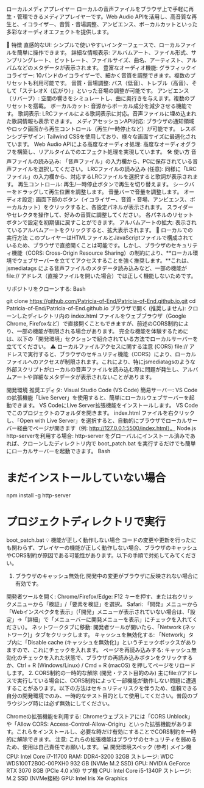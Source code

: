 ローカルメディアプレイヤー
ローカルの音声ファイルをブラウザ上で手軽に再生・管理できるメディアプレイヤーです。Web Audio APIを活用し、高音質な再生と、イコライザー、音質・音場調整、アンビエンス、ボーカルカットといった多彩なオーディオエフェクトを提供します。

🚀 特徴
直感的なUI: シンプルで使いやすいインターフェースで、ローカルファイルを簡単に操作できます。
詳細な情報表示: アルバムアート、ファイル形式、サンプリングレート、ビットレート、ファイルサイズ、曲名、アーティスト、アルバムなどのメタデータが表示されます。
豊富なオーディオ機能:
グラフィックイコライザー: 10バンドのイコライザーで、細かく音質を調整できます。複数のプリセットも利用可能です。
音質・音場調整: バス（低音）、トレブル（高音）、そして「ステレオX（広がり）」といった音場の調整が可能です。
アンビエンス（リバーブ）: 空間の響きをシミュレートし、曲に奥行きを与えます。複数のプリセットを搭載。
ボーカルカット: 音源からボーカル成分を減少させる機能です。
歌詞表示: LRCファイルによる歌詞表示に対応。音声ファイルに埋め込まれた歌詞情報も表示できます。
メディアセッションAPI対応: ブラウザの通知領域やロック画面から再生コントロール（再生/一時停止など）が可能です。
レスポンシブデザイン: Tailwind CSSを使用しており、様々な画面サイズに最適化されています。
Web Audio APIによる高度なオーディオ処理: 高度なオーディオグラフを構築し、リアルタイムでのエフェクト処理を実現しています。
🛠️ 使い方
音声ファイルの読み込み: 「音声ファイル」の入力欄から、PCに保存されている音声ファイルを選択してください。
LRCファイルの読み込み (任意): 同様に「LRCファイル」の入力欄から、対応するLRCファイルを選択すると歌詞が表示されます。
再生コントロール:
再生/一時停止ボタンで再生を切り替えます。
シークバーをドラッグして再生位置を調整します。
音量バーで音量を調整します。
オーディオ設定:
画面下部のボタン（イコライザー、音質・音場、アンビエンス、ボーカルカット）をクリックすると、各設定パネルが表示されます。
スライダーやセレクタを操作して、好みの音質に調整してください。
各パネルのリセットボタンで設定を初期値に戻すことができます。
アルバムアートの拡大: 表示されているアルバムアートをクリックすると、拡大表示されます。
🚀 ローカルでの実行方法
このプレイヤーはHTMLファイルとJavaScriptファイルで構成されているため、ブラウザで直接開くことは可能です。しかし、ブラウザのセキュリティ機能（CORS: Cross-Origin Resource Sharing）の制約により、**ローカル環境でウェブサーバーを立ててアクセスすることを強く推奨します。**これは、jsmediatags による音声ファイルのメタデータ読み込みなど、一部の機能が file:// アドレス（直接ファイルを開いた場合）では正しく機能しないためです。

リポジトリをクローンする:
Bash

git clone https://github.com/Patricia-of-End/Patricia-of-End.github.io.git
cd Patricia-of-End/Patricia-of-End.github.io
ブラウザで開く (推奨しません): クローンしたディレクトリ内の index.html ファイルをウェブブラウザ（Google Chrome, Firefoxなど）で直接開くこともできますが、前述のCORS制約により、一部の機能が制限される場合があります。 完全な機能を体験するためには、以下の「開発環境」セクションで紹介されている方法でローカルサーバーを立ててください。
⚠️ ローカルファイルアクセスに関する注意 (CORS)
file:// アドレスで実行すると、ブラウザのセキュリティ機能（CORS）により、ローカルファイルへのアクセスが制限されます。これにより、特にjsmediatagsのような外部スクリプトがローカルの音声ファイルを読み込む際に問題が発生し、アルバムアートや詳細なメタデータが表示されないことがあります。

開発環境
推奨エディタ: Visual Studio Code (VS Code)
簡易サーバー: VS Codeの拡張機能「Live Server」を使用すると、簡単にローカルウェブサーバーを起動できます。
VS CodeにLive Server拡張機能をインストールします。
VS Codeでこのプロジェクトのフォルダを開きます。
index.html ファイルを右クリックし、「Open with Live Server」を選択すると、自動的にブラウザでローカルサーバー経由でページが開きます（例: http://127.0.0.1:5500/index.html）。
Node.js http-serverを利用する場合: http-server をグローバルにインストール済みであれば、クローンしたディレクトリ内で boot_patch.bat を実行するだけでも簡単にローカルサーバーを起動できます。
Bash

# まだインストールしていない場合
npm install -g http-server

# プロジェクトディレクトリで実行
boot_patch.bat
💡 機能が正しく動作しない場合
コードの変更や更新を行ったにも関わらず、プレイヤーの機能が正しく動作しない場合、ブラウザのキャッシュやCORS制約が原因である可能性があります。以下の手順で対処してみてください。

1. ブラウザのキャッシュ無効化
開発中の変更がブラウザに反映されない場合に有効です。

開発者ツールを開く:
Chrome/Firefox/Edge: F12 キーを押す、または右クリックメニューから「検証」/「要素を検証」を選択。
Safari: 「開発」メニューから「Webインスペクタを表示」（「開発」メニューが表示されていない場合は、「設定」→「詳細」で「メニューバーに開発メニューを表示」にチェックを入れてください）。
ネットワークタブに移動: 開発者ツールが開いたら、「Network (ネットワーク)」タブをクリックします。
キャッシュを無効化する: 「Network」タブ内に「Disable cache (キャッシュを無効化)」というチェックボックスがありますので、これにチェックを入れます。
ページを再読み込みする: キャッシュ無効化のチェックを入れた状態で、ブラウザの再読み込みボタンをクリックするか、Ctrl + R (Windows/Linux) / Cmd + R (macOS) を押してページをリロードします。
2. CORS制約の一時的な解除 (開発・テスト目的のみ)
主にfile://アドレスで実行している場合に、CORS制約によって一部機能が動作しない問題に遭遇することがあります。以下の方法はセキュリティリスクを伴うため、信頼できる自分の開発環境でのみ、一時的なテスト目的として使用してください。普段のブラウジング時には必ず無効にしてください。

Chromeの拡張機能を利用する: Chromeウェブストアには「CORS Unblock」や「Allow CORS: Access-Control-Allow-Origin」といった拡張機能があります。これらをインストールし、必要な時だけ有効にすることでCORS制約を一時的に解除できます。 注意: これらの拡張機能はブラウザのセキュリティを弱めるため、使用は自己責任でお願いします。
💻 開発環境スペック (参考)
メイン機
CPU: Intel Core i7-11700
RAM: DDR4-3200 32GB
ストレージ: WDC WDS100T2B0C-00PXH0 932 GB (NVMe M.2 SSD)
GPU: NVIDIA GeForce RTX 3070 8GB (PCIe 4.0 x16)
サブ機
CPU: Intel Core i5-1340P
ストレージ: M.2 SSD (NVMe接続)
GPU: Intel Iris Xe Graphics
